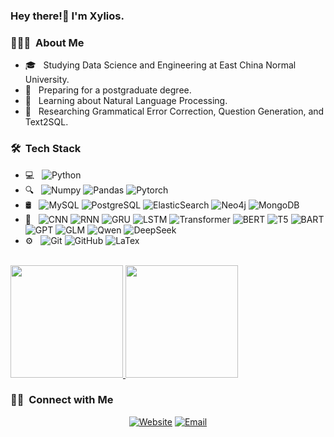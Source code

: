 ### Hey there!👋 I'm Xylios.

<h3> 👨🏻‍💻 &nbsp;About Me </h3>

- 🎓 &nbsp; Studying Data Science and Engineering at East China Normal University.
- 💼 &nbsp; Preparing for a postgraduate degree.
- 🌱 &nbsp; Learning about Natural Language Processing.
- 📖 &nbsp; Researching Grammatical Error Correction, Question Generation, and Text2SQL.

<h3> 🛠 &nbsp;Tech Stack</h3>

- 💻 &nbsp;
  ![Python](https://img.shields.io/badge/-Python-333333?style=flat&logo=python)
- 🔍 &nbsp;
  ![Numpy](https://img.shields.io/badge/-Numpy-333333?style=flat&logo=numpy)
  ![Pandas](https://img.shields.io/badge/-Pandas-333333?style=flat&logo=pandas)
  ![Pytorch](https://img.shields.io/badge/-Pytorch-333333?style=flat&logo=pytorch)
- 🛢 &nbsp;
  ![MySQL](https://img.shields.io/badge/-MySQL-333333?style=flat&logo=mysql)
  ![PostgreSQL](https://img.shields.io/badge/-PostgreSQL-333333?style=flat&logo=postgresql)
  ![ElasticSearch](https://img.shields.io/badge/-ElasticSearch-333333?style=flat&logo=elasticsearch)
  ![Neo4j](https://img.shields.io/badge/-Neo4j-333333?style=flat&logo=neo4j)
  ![MongoDB](https://img.shields.io/badge/-MongoDB-333333?style=flat&logo=mongodb)
- 🤖 &nbsp;
  ![CNN](https://img.shields.io/badge/-CNN-333333?style=flat&logo=CNN)
  ![RNN](https://img.shields.io/badge/-RNN-333333?style=flat&logo=deep-learning)
  ![GRU](https://img.shields.io/badge/-GRU-333333?style=flat&logo=deep-learning)
  ![LSTM](https://img.shields.io/badge/-LSTM-333333?style=flat&logo=deep-learning)
  ![Transformer](https://img.shields.io/badge/-Transformer-333333?style=flat&logo=deep-learning)
  ![BERT](https://img.shields.io/badge/-BERT-333333?style=flat&logo=deep-learning)
  ![T5](https://img.shields.io/badge/-T5-333333?style=flat&logo=deep-learning)
  ![BART](https://img.shields.io/badge/-BART-333333?style=flat&logo=deep-learning)
  ![GPT](https://img.shields.io/badge/-GPT-333333?style=flat&logo=deep-learning)
  ![GLM](https://img.shields.io/badge/-GLM-333333?style=flat&logo=deep-learning)
  ![Qwen](https://img.shields.io/badge/-Qwen-333333?style=flat&logo=deep-learning)
  ![DeepSeek](https://img.shields.io/badge/-DeepSeek-333333?style=flat&logo=deep-learning)
- ⚙️ &nbsp;
  ![Git](https://img.shields.io/badge/-Git-333333?style=flat&logo=git)
  ![GitHub](https://img.shields.io/badge/-GitHub-333333?style=flat&logo=github)
  ![LaTex](https://img.shields.io/badge/-LaTex-333333?style=flat&logo=latex)


<br/>

<a href="https://github.com/LiXinyuan1015">
  <img height="180em" src="https://github-readme-stats.vercel.app/api?username=LiXinyuan1015&theme=buefy&show_icons=true" />
  <img height="180em" src="https://github-readme-stats.vercel.app/api/top-langs/?username=LiXinyuan1015&theme=buefy&layout=compact" />
</a>

<br/>


<h3> 🤝🏻 &nbsp;Connect with Me </h3>

<p align="center">
<a href="https://LiXinyuan1015.github.io/"><img alt="Website" src="https://img.shields.io/badge/Website-LiXinyuan1015.github.io-blue?style=flat-square&logo=google-chrome"></a>
<a href="lixinyuan1015@foxmail.com"><img alt="Email" src="https://img.shields.io/badge/Email-lixinyuan1015@foxmail.com-blue?style=flat-square&logo=gmail"></a>
</p>
